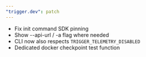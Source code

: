 ```yaml
---
"trigger.dev": patch
---
```


- Fix init command SDK pinning
- Show --api-url / -a flag where needed
- CLI now also respects `TRIGGER_TELEMETRY_DISABLED`
- Dedicated docker checkpoint test function